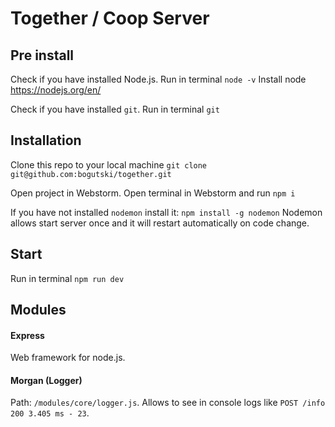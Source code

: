# Together / Coop Server

## Pre install

Check if you have installed Node.js. Run in terminal `node -v`
Install node https://nodejs.org/en/

Check if you have installed `git`. Run in terminal `git`


## Installation 

Clone this repo to your local machine 
`git clone git@github.com:bogutski/together.git`

Open project in Webstorm.
Open terminal in Webstorm and run `npm i`

If you have not installed `nodemon` install it: `npm install -g nodemon`
Nodemon allows start server once and it will restart automatically on code change. 

## Start 
Run in terminal `npm run dev`

## Modules

#### Express 
Web framework for node.js.

#### Morgan (Logger)
Path: `/modules/core/logger.js`.
Allows to see in console logs like `POST /info 200 3.405 ms - 23`.

